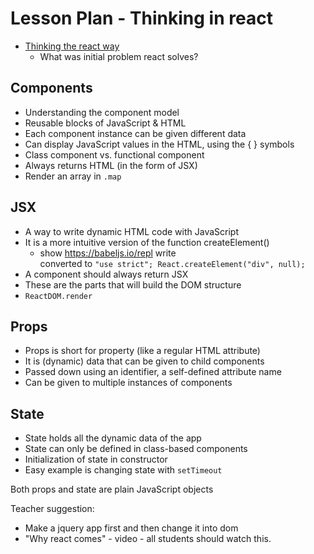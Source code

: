 # Lesson Plan - Thinking in react

- [Thinking the react way](https://reactjs.org/docs/thinking-in-react.html)
  - What was initial problem react solves?
  
## Components
- Understanding the component model
- Reusable blocks of JavaScript & HTML
- Each component instance can be given different data
- Can display JavaScript values in the HTML, using the { } symbols
- Class component vs. functional component
- Always returns HTML (in the form of JSX)
- Render an array in `.map`

## JSX
- A way to write dynamic HTML code with JavaScript
- It is a more intuitive version of the function createElement()
  - show https://babeljs.io/repl write <div></div> converted to `"use strict"; React.createElement("div", null);`
- A component should always return JSX
- These are the parts that will build the DOM structure
- `ReactDOM.render`

## Props
- Props is short for property (like a regular HTML attribute)
- It is (dynamic) data that can be given to child components
- Passed down using an identifier, a self-defined attribute name
- Can be given to multiple instances of components

## State
- State holds all the dynamic data of the app
- State can only be defined in class-based components
- Initialization of state in constructor
- Easy example is changing state with `setTimeout`


Both props and state are plain JavaScript objects

Teacher suggestion: 
- Make a jquery app first and then change it into dom	
- "Why react comes" - video - all students should watch this. 
